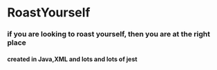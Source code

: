 # RoastYourself
### if you are looking to roast yourself, then you are at the right place
#### created in Java,XML and lots and lots of jest

